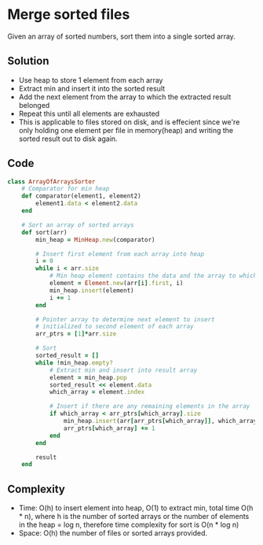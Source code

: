 # Merge sorted files

Given an array of sorted numbers, sort them into a single sorted array.

## Solution

* Use heap to store 1 element from each array
* Extract min and insert it into the sorted result
* Add the next element from the array to which the extracted result belonged
* Repeat this until all elements are exhausted
* This is applicable to files stored on disk, and is effecient since we're only holding
  one element per file in memory\(heap\) and writing the sorted result out to disk again.

## Code

```ruby
class ArrayOfArraysSorter
    # Comparator for min heap
    def comparator(element1, element2)
        element1.data < element2.data
    end

    # Sort an array of sorted arrays
    def sort(arr)
        min_heap = MinHeap.new(comparator)

        # Insert first element from each array into heap
        i = 0
        while i < arr.size
            # Min heap element contains the data and the array to which it belongs
            element = Element.new(arr[i].first, i)
            min_heap.insert(element)
            i += 1
        end

        # Pointer array to determine next element to insert
        # initialized to second element of each array
        arr_ptrs = [1]*arr.size

        # Sort
        sorted_result = []
        while !min_heap.empty?
            # Extract min and insert into result array
            element = min_heap.pop
            sorted_result << element.data
            which_array = element.index

            # Insert if there are any remaining elements in the array
            if which_array < arr_ptrs[which_array].size
                min_heap.insert(arr[arr_ptrs[which_array]], which_array)
                arr_ptrs[which_array] += 1
            end
        end

        result
    end
```

## Complexity

* Time: O\(h\) to insert element into heap, O\(1\) to extract min, total time O\(h \* n\), where h is
  the number of sorted arrays or the number of elements in the heap = log n, therefore
  time complexity for sort is O\(n \* log n\)
* Space: O\(h\) the number of files or sorted arrays provided.

